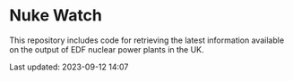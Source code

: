 # Nuke Watch

This repository includes code for retrieving the latest information available on the output of EDF nuclear power plants in the UK.

Last updated: 2023-09-12 14:07